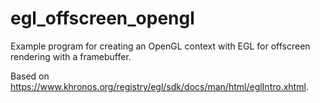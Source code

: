 egl_offscreen_opengl
====================

Example program for creating an OpenGL context with EGL for offscreen rendering with a framebuffer.

Based on https://www.khronos.org/registry/egl/sdk/docs/man/html/eglIntro.xhtml.

